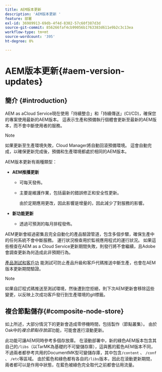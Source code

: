 ```yaml
---
title: AEM版本更新
description: 'AEM版本更新 '
feature: 部署
exl-id: 36989913-69db-4f4d-8302-57c60f387d3d
source-git-commit: 856266faf4cb99056b1763383d611e9b2c3c13ea
workflow-type: tm+mt
source-wordcount: '395'
ht-degree: 0%

---
```


# AEM版本更新{#aem-version-updates}

## 簡介 {#introduction}

AEM as aCloud Service現在使用「持續整合」和「持續傳送」(CI/CD)，確保您的專案使用最新的AEM版本。 這表示生產和預備執行個體會更新至最新的AEM版本，而不會中斷使用者的服務。

>[!NOTE]
>如果更新至生產環境失敗，Cloud Manager將自動回滾預備環境。 這會自動完成，以確保更新完成後，預備和生產環境都處於相同的AEM版本。

AEM版本更新有兩種類型：

* **AEM推播更新**

   * 可每天發佈。

   * 主要是維護作業，包括最新的錯誤修正和安全性更新。

      由於定期應用更改，因此影響是增量的，因此減少了對服務的影響。

* **新功能更新**

   * 透過可預測的每月排程發佈。

AEM更新會經過密集且完全自動化的產品驗證管道，包含多個步驟，確保生產中的任何系統不會中斷服務。 運行狀況檢查用於監視應用程式的運行狀況。 如果這些檢查在AEM as a Cloud Service更新期間失敗，則發行將不會繼續，且Adobe會調查更新為何造成此非預期行為。

[產品測試和客戶功](https://experienceleague.adobe.com/docs/experience-manager-cloud-service/implementing/developing/understand-test-results.html#functional-testing) 能測試可防止產品升級和客戶代碼推送中斷生產，也會在AEM版本更新期間驗證。

>[!NOTE]
>
>如果自訂程式碼推送至測試環境，然後遭到您拒絕，則下次AEM更新會移除這些變更，以反映上次成功客戶發行到生產環境的git標籤。

## 複合節點儲存{#composite-node-store}

如上所述，大部分情況下的更新會造成零停機時間，包括製作（節點叢集）。 由於Oak中的&#x200B;*複合節點存放區*&#x200B;功能，可能會進行滾動更新。

此功能可讓AEM同時參考多個存放庫。 在滾動部署中，新的綠色AEM版本包含其自己的`/libs`（以TarMK為基礎的不可變儲存庫），這與舊的藍色AEM版本不同，不過兩者都參考共用的DocumentMK型可變儲存庫，其中包含`/content` 、 `/conf` 、 `/etc`等區域。 由於藍色和綠色都有各自的`/libs`版本，因此在滾動更新期間，兩者都可以是作用中狀態，在藍色被綠色完全取代之前都會佔用流量。

